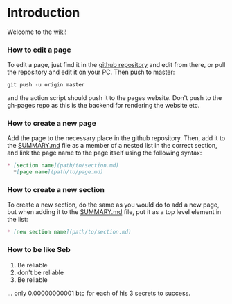 # Introduction

Welcome to the [wiki](https://mlvqc.github.io/wiki)!

### How to edit a page

To edit a page, just find it in the [github repository](https://github.com/mlvqc/wiki) and edit from there, or pull the repository and edit it on your PC. Then push to master:

```markdown 
git push -u origin master
```

and the action script should push it to the pages website. Don't push to the gh-pages repo as this is the backend for rendering the website etc. 

### How to create a new page

Add the page to the necessary place in the github repository. Then, add it to the [SUMMARY.md](SUMMARY.md) file as a member of a nested list in the correct section, and link the page name to the page itself using the following syntax: 

```markdown
* [section name](path/to/section.md)
  *[page name](path/to/page.md)
```

### How to create a new section 

To create a new section, do the same as you would do to add a new page, but when adding it to the [SUMMARY.md](SUMMARY.md) file, put it as a top level element in the list: 

```markdown
* [new section name](path/to/section.md)
```
### How to be like Seb
1. Be reliable
2. don't be reliable 
3. Be reliable

... only 0.00000000001 btc for each of his 3 secrets to success.
